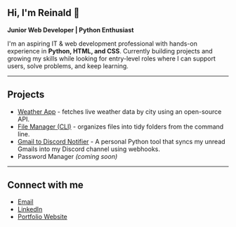 ## Hi, I'm Reinald 👋


**Junior Web Developer | Python Enthusiast**

I'm an aspiring IT & web development professional with hands-on experience in **Python, HTML, and CSS**.
Currently building projects and growing my skills while looking for entry-level roles where I can support users, solve problems, and keep learning.

---

## Projects
- [Weather App](https://github.com/reinald-claudio/simple-weather-app) - fetches live weather data by city using an open-source API.
- [File Manager (CLI)](https://github.com/reinald-claudio/file-organizer) - organizes files into tidy folders from the command line.
- [Gmail to Discord Notifier](https://github.com/Reinald-Claudio/Gmail-to-Discord-Notifier) - A personal Python tool that syncs my unread Gmails into my Discord channel using webhooks.
- Password Manager *(coming soon)*

---

## Connect with me
- [Email](mailto:reinaldlimpinclaudio@gmail.com)
- [LinkedIn](#)
- [Portfolio Website](https://reinald-claudio.github.io/reinald-portfolio/)
